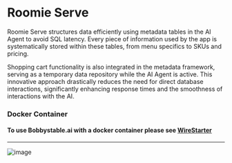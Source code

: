 # Roomie Serve

Roomie Serve structures data efficiently using metadata tables in the AI Agent to avoid SQL latency. Every piece of information used by the app is systematically stored within these tables, from menu specifics to SKUs and pricing.

Shopping cart functionality is also integrated in the metadata framework, serving as a temporary data repository while the AI Agent is active. This innovative approach drastically reduces the need for direct database interactions, significantly enhancing response times and the smoothness of interactions with the AI.

### Docker Container
#### To use Bobbystable.ai with a docker container please see [WireStarter](https://github.com/signalwire/WireStarter)

-------------------

![image](https://github.com/signalwire/digital_employees/assets/13131198/a281a76d-1374-470c-9180-0e0e773c9d01)


